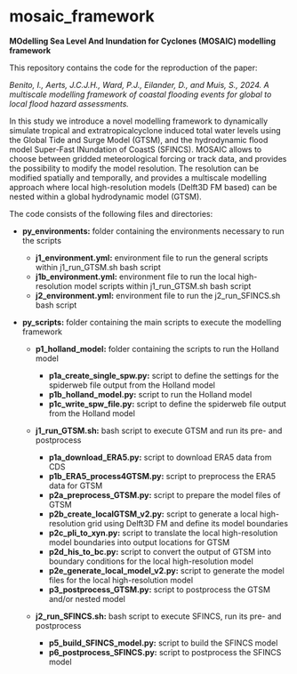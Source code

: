 # mosaic_framework
**MOdelling Sea Level And Inundation for Cyclones (MOSAIC) modelling framework**

This repository contains the code for the reproduction of the paper:

_Benito, I., Aerts, J.C.J.H., Ward, P.J., Eilander, D., and Muis, S., 2024. A multiscale modelling framework of coastal flooding events for global to local flood hazard assessments._ 

In this study we introduce a novel modelling framework to dynamically simulate tropical and extratropicalcyclone induced total water levels using the Global Tide and Surge Model (GTSM), and the hydrodynamic flood model Super-Fast INundation of CoastS (SFINCS). MOSAIC allows to choose between gridded meteorological forcing or track data, and provides the possibility to modify the model resolution. The resolution can be modified spatially and temporally, and provides a multiscale modelling approach where local high-resolution models (Delft3D FM based) can be nested within a global hydrodynamic model (GTSM).

The code consists of the following files and directories:
* **py_environments:** folder containing the environments necessary to run the scripts
   * **j1_environment.yml:** environment file to run the general scripts within j1_run_GTSM.sh bash script
   * **j1b_environment.yml:** environment file to run the local high-resolution model scripts within j1_run_GTSM.sh bash script
   * **j2_environment.yml:** environment file to run the j2_run_SFINCS.sh bash script
 
* **py_scripts:** folder containing the main scripts to execute the modelling framework 
   * **p1_holland_model:** folder containing the scripts to run the Holland model
     * **p1a_create_single_spw.py:** script to define the settings for the spiderweb file output from the Holland model
     * **p1b_holland_model.py:** script to run the Holland model
     * **p1c_write_spw_file.py:** script to define the spiderweb file output from the Holland model
 
   * **j1_run_GTSM.sh:** bash script to execute GTSM and run its pre- and postprocess
     * **p1a_download_ERA5.py:** script to download ERA5 data from CDS
     * **p1b_ERA5_process4GTSM.py:** script to preprocess the ERA5 data for GTSM
     * **p2a_preprocess_GTSM.py:** script to prepare the model files of GTSM
     * **p2b_create_localGTSM_v2.py:** script to generate a local high-resolution grid using Delft3D FM and define its model boundaries
     * **p2c_pli_to_xyn.py:** script to translate the local high-resolution model boundaries into output locations for GTSM
     * **p2d_his_to_bc.py:** script to convert the output of GTSM into boundary conditions for the local high-resolution model
     * **p2e_generate_local_model_v2.py:** script to generate the model files for the local high-resolution model
     * **p3_postprocess_GTSM.py:** script to postprocess the GTSM and/or nested model
       
   * **j2_run_SFINCS.sh:** bash script to execute SFINCS, run its pre- and postprocess 
     * **p5_build_SFINCS_model.py:** script to build the SFINCS model
     * **p6_postprocess_SFINCS.py:** script to postprocess the SFINCS model
 

